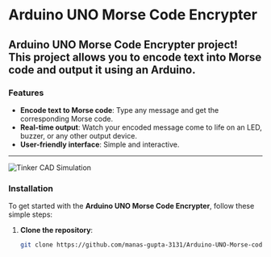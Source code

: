 # Arduino UNO Morse Code Encrypter

 **Arduino UNO Morse Code Encrypter** project! This project allows you to encode text into Morse code and output it using an Arduino.
---

### **Features**
- **Encode text to Morse code**: Type any message and get the corresponding Morse code.
- **Real-time output**: Watch your encoded message come to life on an LED, buzzer, or any other output device.
- **User-friendly interface**: Simple and interactive.

---
![Tinker CAD Simulation](https://www.dropbox.com/scl/fi/0b0j0upogeh2oc9gccur8/Screenshot-2024-12-12-002245.png?raw=1)


### **Installation**

To get started with the **Arduino UNO Morse Code Encrypter**, follow these simple steps:

1. **Clone the repository**:

   ```bash
   git clone https://github.com/manas-gupta-3131/Arduino-UNO-Morse-code-encrypter.git
